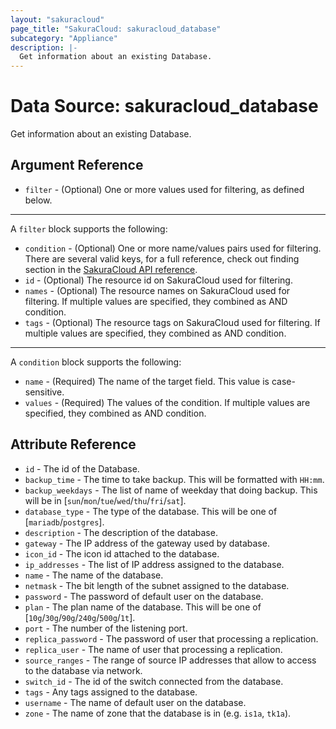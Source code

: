 ```yaml
---
layout: "sakuracloud"
page_title: "SakuraCloud: sakuracloud_database"
subcategory: "Appliance"
description: |-
  Get information about an existing Database.
---
```


# Data Source: sakuracloud_database

Get information about an existing Database.

## Argument Reference

* `filter` - (Optional) One or more values used for filtering, as defined below.


---

A `filter` block supports the following:

* `condition` - (Optional) One or more name/values pairs used for filtering. There are several valid keys, for a full reference, check out finding section in the [SakuraCloud API reference](https://developer.sakura.ad.jp/cloud/api/1.1/).
* `id` - (Optional) The resource id on SakuraCloud used for filtering.
* `names` - (Optional) The resource names on SakuraCloud used for filtering. If multiple values ​​are specified, they combined as AND condition.
* `tags` - (Optional) The resource tags on SakuraCloud used for filtering. If multiple values ​​are specified, they combined as AND condition.

---

A `condition` block supports the following:

* `name` - (Required) The name of the target field. This value is case-sensitive.
* `values` - (Required) The values of the condition. If multiple values ​​are specified, they combined as AND condition.


## Attribute Reference

* `id` - The id of the Database.
* `backup_time` - The time to take backup. This will be formatted with `HH:mm`.
* `backup_weekdays` - The list of name of weekday that doing backup. This will be in [`sun`/`mon`/`tue`/`wed`/`thu`/`fri`/`sat`].
* `database_type` - The type of the database. This will be one of [`mariadb`/`postgres`].
* `description` - The description of the database.
* `gateway` - The IP address of the gateway used by database.
* `icon_id` - The icon id attached to the database.
* `ip_addresses` - The list of IP address assigned to the database.
* `name` - The name of the database.
* `netmask` - The bit length of the subnet assigned to the database.
* `password` - The password of default user on the database.
* `plan` - The plan name of the database. This will be one of [`10g`/`30g`/`90g`/`240g`/`500g`/`1t`].
* `port` - The number of the listening port.
* `replica_password` - The password of user that processing a replication.
* `replica_user` - The name of user that processing a replication.
* `source_ranges` - The range of source IP addresses that allow to access to the database via network.
* `switch_id` - The id of the switch connected from the database.
* `tags` - Any tags assigned to the database.
* `username` - The name of default user on the database.
* `zone` - The name of zone that the database is in (e.g. `is1a`, `tk1a`).




